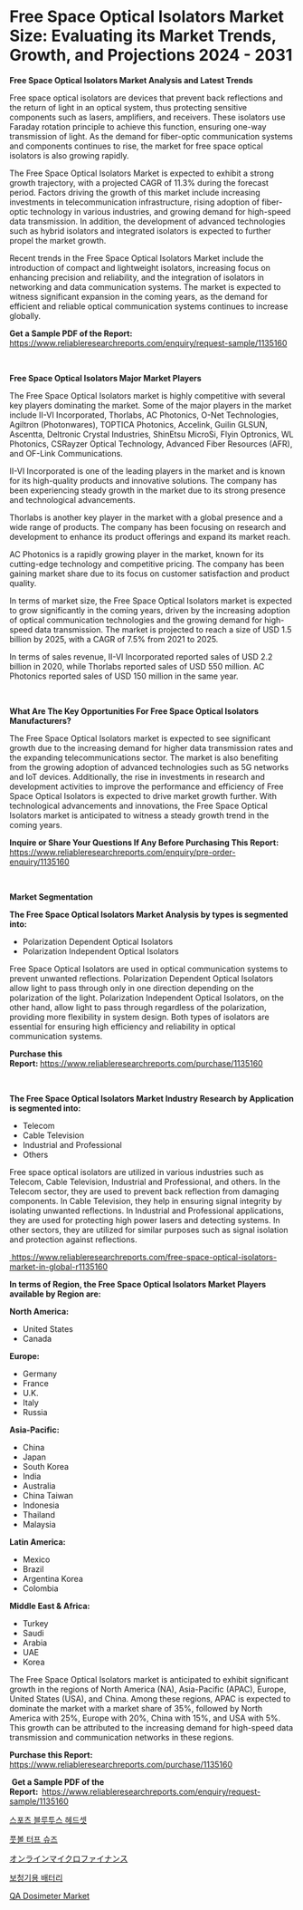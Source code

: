 <p><h1>Free Space Optical Isolators Market Size: Evaluating its Market Trends, Growth, and Projections 2024 - 2031</h1></p><p><strong>Free Space Optical Isolators Market Analysis and Latest Trends</strong></p>
<p><p>Free space optical isolators are devices that prevent back reflections and the return of light in an optical system, thus protecting sensitive components such as lasers, amplifiers, and receivers. These isolators use Faraday rotation principle to achieve this function, ensuring one-way transmission of light. As the demand for fiber-optic communication systems and components continues to rise, the market for free space optical isolators is also growing rapidly.</p><p>The Free Space Optical Isolators Market is expected to exhibit a strong growth trajectory, with a projected CAGR of 11.3% during the forecast period. Factors driving the growth of this market include increasing investments in telecommunication infrastructure, rising adoption of fiber-optic technology in various industries, and growing demand for high-speed data transmission. In addition, the development of advanced technologies such as hybrid isolators and integrated isolators is expected to further propel the market growth.</p><p>Recent trends in the Free Space Optical Isolators Market include the introduction of compact and lightweight isolators, increasing focus on enhancing precision and reliability, and the integration of isolators in networking and data communication systems. The market is expected to witness significant expansion in the coming years, as the demand for efficient and reliable optical communication systems continues to increase globally.</p></p>
<p><strong>Get a Sample PDF of the Report:&nbsp;</strong> <a href="https://www.reliableresearchreports.com/enquiry/request-sample/1135160">https://www.reliableresearchreports.com/enquiry/request-sample/1135160</a></p>
<p>&nbsp;</p>
<p><strong>Free Space Optical Isolators Major Market Players</strong></p>
<p><p>The Free Space Optical Isolators market is highly competitive with several key players dominating the market. Some of the major players in the market include II-VI Incorporated, Thorlabs, AC Photonics, O-Net Technologies, Agiltron (Photonwares), TOPTICA Photonics, Accelink, Guilin GLSUN, Ascentta, Deltronic Crystal Industries, ShinEtsu MicroSi, Flyin Optronics, WL Photonics, CSRayzer Optical Technology, Advanced Fiber Resources (AFR), and OF-Link Communications.</p><p>II-VI Incorporated is one of the leading players in the market and is known for its high-quality products and innovative solutions. The company has been experiencing steady growth in the market due to its strong presence and technological advancements.</p><p>Thorlabs is another key player in the market with a global presence and a wide range of products. The company has been focusing on research and development to enhance its product offerings and expand its market reach.</p><p>AC Photonics is a rapidly growing player in the market, known for its cutting-edge technology and competitive pricing. The company has been gaining market share due to its focus on customer satisfaction and product quality.</p><p>In terms of market size, the Free Space Optical Isolators market is expected to grow significantly in the coming years, driven by the increasing adoption of optical communication technologies and the growing demand for high-speed data transmission. The market is projected to reach a size of USD 1.5 billion by 2025, with a CAGR of 7.5% from 2021 to 2025.</p><p>In terms of sales revenue, II-VI Incorporated reported sales of USD 2.2 billion in 2020, while Thorlabs reported sales of USD 550 million. AC Photonics reported sales of USD 150 million in the same year.</p></p>
<p>&nbsp;</p>
<p><strong>What Are The Key Opportunities For Free Space Optical Isolators Manufacturers?</strong></p>
<p><p>The Free Space Optical Isolators market is expected to see significant growth due to the increasing demand for higher data transmission rates and the expanding telecommunications sector. The market is also benefiting from the growing adoption of advanced technologies such as 5G networks and IoT devices. Additionally, the rise in investments in research and development activities to improve the performance and efficiency of Free Space Optical Isolators is expected to drive market growth further. With technological advancements and innovations, the Free Space Optical Isolators market is anticipated to witness a steady growth trend in the coming years.</p></p>
<p><strong>Inquire or Share Your Questions If Any Before Purchasing This Report:</strong> <a href="https://www.reliableresearchreports.com/enquiry/pre-order-enquiry/1135160">https://www.reliableresearchreports.com/enquiry/pre-order-enquiry/1135160</a></p>
<p>&nbsp;</p>
<p><strong>Market Segmentation</strong></p>
<p><strong>The Free Space Optical Isolators Market Analysis by types is segmented into:</strong></p>
<p><ul><li>Polarization Dependent Optical Isolators</li><li>Polarization Independent Optical Isolators</li></ul></p>
<p><p>Free Space Optical Isolators are used in optical communication systems to prevent unwanted reflections. Polarization Dependent Optical Isolators allow light to pass through only in one direction depending on the polarization of the light. Polarization Independent Optical Isolators, on the other hand, allow light to pass through regardless of the polarization, providing more flexibility in system design. Both types of isolators are essential for ensuring high efficiency and reliability in optical communication systems.</p></p>
<p><strong>Purchase this Report:&nbsp;</strong><a href="https://www.reliableresearchreports.com/purchase/1135160">https://www.reliableresearchreports.com/purchase/1135160</a></p>
<p>&nbsp;</p>
<p><strong>The Free Space Optical Isolators Market Industry Research by Application is segmented into:</strong></p>
<p><ul><li>Telecom</li><li>Cable Television</li><li>Industrial and Professional</li><li>Others</li></ul></p>
<p><p>Free space optical isolators are utilized in various industries such as Telecom, Cable Television, Industrial and Professional, and others. In the Telecom sector, they are used to prevent back reflection from damaging components. In Cable Television, they help in ensuring signal integrity by isolating unwanted reflections. In Industrial and Professional applications, they are used for protecting high power lasers and detecting systems. In other sectors, they are utilized for similar purposes such as signal isolation and protection against reflections.</p></p>
<p><a href="https://www.reliableresearchreports.com/free-space-optical-isolators-market-in-global-r1135160">&nbsp;https://www.reliableresearchreports.com/free-space-optical-isolators-market-in-global-r1135160</a></p>
<p><strong>In terms of Region, the Free Space Optical Isolators Market Players available by Region are:</strong></p>
<p>
    <p> <strong> North America: </strong>
        <ul>
            <li>United States</li>
            <li>Canada</li>
        </ul>
        </p> 
    <p> <strong> Europe: </strong>
        <ul>
            <li>Germany</li>
            <li>France</li>
            <li>U.K.</li>
            <li>Italy</li>
            <li>Russia</li>
        </ul>
        </p> 
    <p> <strong> Asia-Pacific: </strong>
        <ul>
            <li>China</li>
            <li>Japan</li>
            <li>South Korea</li>
            <li>India</li>
            <li>Australia</li>
            <li>China Taiwan</li>
            <li>Indonesia</li>
            <li>Thailand</li>
            <li>Malaysia</li>
        </ul>
        </p> 
    <p> <strong> Latin America: </strong>
        <ul>
            <li>Mexico</li>
            <li>Brazil</li>
            <li>Argentina Korea</li>
            <li>Colombia</li>
        </ul>
        </p> 
    <p> <strong> Middle East & Africa: </strong>
        <ul>
            <li>Turkey</li>
            <li>Saudi</li>
            <li>Arabia</li>
            <li>UAE</li>
            <li>Korea</li>
        </ul>
    </p>
    </p>
<p><p>The Free Space Optical Isolators market is anticipated to exhibit significant growth in the regions of North America (NA), Asia-Pacific (APAC), Europe, United States (USA), and China. Among these regions, APAC is expected to dominate the market with a market share of 35%, followed by North America with 25%, Europe with 20%, China with 15%, and USA with 5%. This growth can be attributed to the increasing demand for high-speed data transmission and communication networks in these regions.</p></p>
<p><strong>Purchase this Report: </strong><a href="https://www.reliableresearchreports.com/purchase/1135160">https://www.reliableresearchreports.com/purchase/1135160</a></p>
<p>&nbsp;<strong>Get a Sample PDF of the Report:&nbsp;&nbsp;</strong><a href="https://www.reliableresearchreports.com/enquiry/request-sample/1135160">https://www.reliableresearchreports.com/enquiry/request-sample/1135160</a></p>
<p><strong></strong></p>
<p><p><a href="https://medium.com/@dessierohan2023/%EC%8A%A4%ED%8F%AC%EC%B8%A0-%EB%B8%94%EB%A3%A8%ED%88%AC%EC%8A%A4-%ED%97%A4%EB%93%9C%EC%85%8B-%EC%8B%9C%EC%9E%A5-%EA%B7%9C%EB%AA%A8-%EC%8B%9C%EC%9E%A5-%EC%A0%84%EB%A7%9D-%EB%B0%8F-%EC%8B%9C%EC%9E%A5-%EC%98%88%EC%B8%A1-2024%EB%85%84%EB%B6%80%ED%84%B0-2031%EB%85%84-6cb9b54fe701">스포츠 블루투스 헤드셋</a></p><p><a href="https://medium.com/@kasandrarempel/%EC%B6%95%EA%B5%AC-%ED%84%B0%ED%94%84%ED%99%94-%EC%8B%9C%EC%9E%A5-%EB%B6%84%EC%84%9D-%EB%B0%8F-2024%EB%85%84%EB%B6%80%ED%84%B0-2031%EB%85%84%EA%B9%8C%EC%A7%80%EC%9D%98-%ED%81%AC%EA%B8%B0-%EC%98%88%EC%B8%A1-13b2a151c80e">풋볼 터프 슈즈</a></p><p><a href="https://github.com/nxboeu02965442/Market-Research-Report-List-1/blob/main/285569629723.md">オンラインマイクロファイナンス</a></p><p><a href="https://github.com/laholand/Market-Research-Report-List-3/blob/main/879428127664.md">보청기용 배터리</a></p><p><a href="https://www.linkedin.com/pulse/qa-dosimeter-market-insights-cagr-trends-growth-strategies-dataveil-byoie?trackingId=nwXDNqLDn%2FdjouYvc0gflg%3D%3D">QA Dosimeter Market</a></p></p>